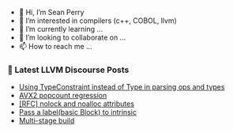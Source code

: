 - 👋 Hi, I’m Sean Perry
- 👀 I’m interested in compilers (c++, COBOL, llvm)
- 🌱 I’m currently learning ...
- 💞️ I’m looking to collaborate on ...
- 📫 How to reach me ...

<!---
s66perry/s66perry is a ✨ special ✨ repository because its `README.md` (this file) appears on your GitHub profile.
You can click the Preview link to take a look at your changes.
--->
### 📕 Latest LLVM Discourse Posts

<!-- DISCOURSE-LLVM:START -->
- [Using TypeConstraint instead of Type in parsing ops and types](https://discourse.llvm.org/t/using-typeconstraint-instead-of-type-in-parsing-ops-and-types/76955#post_1)
- [AVX2 popcount regression](https://discourse.llvm.org/t/avx2-popcount-regression/76926#post_5)
- [[RFC] nolock and noalloc attributes](https://discourse.llvm.org/t/rfc-nolock-and-noalloc-attributes/76837#post_17)
- [Pass a label&lpar;basic Block&rpar; to intrinsic](https://discourse.llvm.org/t/pass-a-label-basic-block-to-intrinsic/76951#post_3)
- [Multi-stage build](https://discourse.llvm.org/t/multi-stage-build/76914#post_4)
<!-- DISCOURSE-LLVM:END -->

